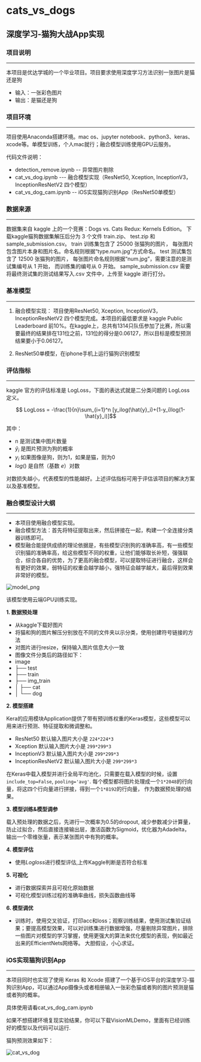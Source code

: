 # cats_vs_dogs
深度学习-猫狗大战App实现
---

### 项目说明
---

本项目是优达学城的一个毕业项目。项目要求使用深度学习方法识别一张图片是猫还是狗

- 输入：一张彩色图片
- 输出：是猫还是狗


### 项目环境
---
项目使用Anaconda搭建环境。mac os、jupyter notebook、python3、keras、xcode等。单模型训练，个人mac就行；融合模型训练使用GPU云服务。

代码文件说明：

- detection_remove.ipynb -- 异常图片剔除
- cat_vs_dog.ipynb --- 融合模型实现（ResNet50, Xception, InceptionV3，InceptionResNetV2 四个模型）
- cat_vs_dog_cam.ipynb -- iOS实现猫狗识别App（ResNet50单模型）

### 数据来源
---
数据集来自 kaggle 上的一个竞赛：Dogs vs. Cats Redux: Kernels Edition。
下载kaggle猫狗数据集解压后分为 3 个文件 train.zip、 test.zip 和 sample_submission.csv。
train 训练集包含了 25000 张猫狗的图片， 每张图片包含图片本身和图片名。命名规则根据“type.num.jpg”方式命名。
test 测试集包含了 12500 张猫狗的图片， 每张图片命名规则根据“num.jpg”，需要注意的是测试集编号从 1 开始， 而训练集的编号从 0 开始。
sample_submission.csv 需要将最终测试集的测试结果写入.csv 文件中，上传至 kaggle 进行打分。

### 基准模型
---

1. 融合模型实现：
项目使用ResNet50, Xception, InceptionV3，InceptionResNetV2 四个模型完成。本项目的最低要求是 kaggle Public Leaderboard 前10%。在kaggle上，总共有1314只队伍参加了比赛，所以需要最终的结果排在131位之前，131位的得分是0.06127，所以目标是模型预测结果要小于0.06127。

2. ResNet50单模型，在iphone手机上运行猫狗识别模型

### 评估指标
---

kaggle 官方的评估标准是 LogLoss，下面的表达式就是二分类问题的 LogLoss 定义。

$$ LogLoss = -\frac{1}{n}\sum_{i=1}^n [y_ilog(\hat{y}_i)+(1-y_i)log(1- \hat{y}_i)]$$

其中：

- n 是测试集中图片数量
- $\hat{y}_i$ 是图片预测为狗的概率
- $y_i$ 如果图像是狗，则为1，如果是猫，则为0
- $log()$ 是自然（基数 $e$）对数

对数损失越小，代表模型的性能越好。上述评估指标可用于评估该项目的解决方案以及基准模型。

### 融合模型设计大纲
---
 - 本项目使用融合模型实现。
 - 融合模型方法：首先将特征提取出来，然后拼接在一起，构建一个全连接分类器训练即可。
 - 模型融合能提供成绩的理论依据是，有些模型识别狗的准确率高，有一些模型识别猫的准确率高，给这些模型不同的权重，让他们能够取长补短，强强联合，综合各自的优势，为了更高的融合模型，可以提取特征进行融合，这样会有更好的效果，弱特征的权重会越学越小，强特征会越学越大，最后得到效果非常好的模型。
 
 ![model_png](https://github.com/bjheweihua/OCJSDemo/blob/master/model.png "")

该模型使用云端GPU训练实现。

**1. 数据预处理**

- 从kaggle下载好图片
- 将猫和狗的图片解压分别放在不同的文件夹以示分类，使用创建符号链接的方法
- 对图片进行resize，保持输入图片信息大小一致
- 图像文件分类后的路径如下：
- image
- ├── test 
- ├── train 
- ├── img_train
- │   ├── cat 
- │   └── dog 

**2. 模型搭建**

Kera的应用模块Application提供了带有预训练权重的Keras模型，这些模型可以用来进行预测、特征提取和微调整和。

- ResNet50 默认输入图片大小是 `224*224*3`
- Xception 默认输入图片大小是 `299*299*3`
- InceptionV3 默认输入图片大小是 `299*299*3`
- InceptionResNetV2 默认输入图片大小是 `299*299*3`

在Keras中载入模型并进行全局平均池化，只需要在载入模型的时候，设置`include_top=False`, `pooling='avg'`. 每个模型都将图片处理成一个` 1*2048 `的行向量，将这四个行向量进行拼接，得到一个` 1*8192 `的行向量， 作为数据预处理的结果。


**3. 模型训练&模型调参**

载入预处理的数据之后，先进行一次概率为0.5的dropout, 减少参数减少计算量，防止过拟合，然后直接连接输出层，激活函数为Sigmoid，优化器为Adadelta，输出一个零维张量，表示某张图片中有狗的概率。

**4. 模型评估**

- 使用$Logloss$进行模型评估,上传Kaggle判断是否符合标准

**5. 可视化**

- 进行数据探索并且可视化原始数据
- 可视化模型训练过程的准确率曲线，损失函数曲线等

**6. 模型调优**

- 训练时，使用交叉验证，打印acc和loss；观察训练结果，使用测试集验证结果；要提高模型效果，可以对训练集进行数据增强，尽量剔除异常图片，排除一些图片对模型的学习掌握，使用更强大的算法来优化模型的表现，例如最近出来的EfficientNets网络等。 大胆假设，小心求证。


### iOS实现猫狗识别App
---
本项目同时也实现了使用 Keras 和 Xcode 搭建了一个基于iOS平台的深度学习-猫狗识别App，可以通过App摄像头或者相册输入一张彩色猫或者狗的图片预测是猫或者狗的概率。

具体使用请看cat_vs_dog_cam.ipynb

如果不想搭建环境复现实验结果，你可以下载VisionMLDemo，里面有已经训练好的模型以及代码可以运行.

猫狗预测效果如下：

![cat_vs_dog](https://github.com/bjheweihua/OCJSDemo/blob/master/cat_vs_dog_ios.gif "")
